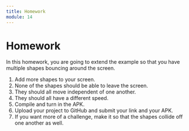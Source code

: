```yaml
---
title: Homework
module: 14
---
```


# Homework


In this homework, you are going to extend the example so that you have multiple shapes bouncing around the screen.

1. Add more shapes to your screen.
2. None of the shapes should be able to leave the screen.
3. They should all move independent of one another.
4. They should all have a different speed.
5. Compile and turn in the APK.
6. Upload your project to GitHub and submit your link and your APK.
7. If you want more of a challenge, make it so that the shapes collide off one another as well.


